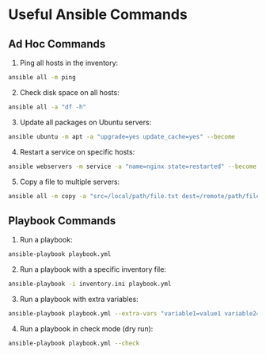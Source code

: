 # Useful Ansible Commands

## Ad Hoc Commands

1. Ping all hosts in the inventory:

```bash
ansible all -m ping
```

2. Check disk space on all hosts:

```bash
ansible all -a "df -h"
```

3. Update all packages on Ubuntu servers:

```bash
ansible ubuntu -m apt -a "upgrade=yes update_cache=yes" --become
```

4. Restart a service on specific hosts:

```bash
ansible webservers -m service -a "name=nginx state=restarted" --become
```

5. Copy a file to multiple servers:

```bash
ansible all -m copy -a "src=/local/path/file.txt dest=/remote/path/file.txt"
```

## Playbook Commands

1. Run a playbook:

```bash
ansible-playbook playbook.yml
```

2. Run a playbook with a specific inventory file:

```bash
ansible-playbook -i inventory.ini playbook.yml
```

3. Run a playbook with extra variables:

```bash
ansible-playbook playbook.yml --extra-vars "variable1=value1 variable2=value2"
```

4. Run a playbook in check mode (dry run):

```bash
ansible-playbook playbook.yml --check
```